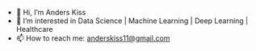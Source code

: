 - 👋 Hi, I’m Anders Kiss
- 👀 I’m interested in Data Science | Machine Learning | Deep Learning | Healthcare
- 📫 How to reach me: anderskiss11@gmail.com

<!---
Anderche/Anderche is a ✨ special ✨ repository because its `README.md` (this file) appears on your GitHub profile.
You can click the Preview link to take a look at your changes.
--->
